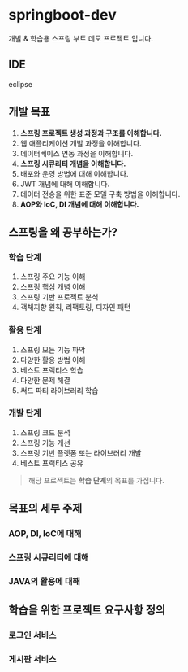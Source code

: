 # springboot-dev
개발 &amp; 학습용 스프링 부트 데모 프로젝트 입니다.

## IDE
eclipse 

## 개발 목표
1. **스프링 프로젝트 생성 과정과 구조를 이해합니다.**
2. 웹 애플리케이션 개발 과정을 이해합니다.
3. 데이터베이스 연동 과정을 이해합니다.
4. **스프링 시큐리티 개념을 이해합니다.**
5. 배포와 운영 방법에 대해 이해합니다.
6. JWT 개념에 대해 이해합니다.
7. 데이터 전송을 위한 표준 모델 구축 방법을 이해합니다.
8. **AOP와 loC, DI 개념에 대해 이해합니다.**

## 스프링을 왜 공부하는가?
### 학습 단계
1. 스프링 주요 기능 이해
2. 스프링 핵심 개념 이해
3. 스프링 기반 프로젝트 분석
4. 객체지향 원칙, 리팩토링, 디자인 패턴

### 활용 단계
1. 스프링 모든 기능 파악
2. 다양한 활용 방법 이해
3. 베스트 프랙티스 학습
4. 다양한 문제 해결
5. 써드 파티 라이브러리 학습

### 개발 단계
1. 스프링 코드 분석
2. 스프링 기능 개선
3. 스프링 기반 플랫폼 또는 라이브러리 개발
4. 베스트 프랙티스 공유

> 해당 프로젝트는 **학습 단계**의 목표를 가집니다.

## 목표의 세부 주제
### AOP, DI, loC에 대해
### 스프링 시큐리티에 대해
### JAVA의 활용에 대해



## 학습을 위한 프로젝트 요구사항 정의

### 로그인 서비스

### 게시판 서비스
